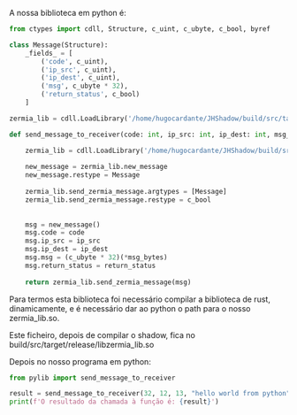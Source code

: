 A nossa biblioteca em python é:

```py
from ctypes import cdll, Structure, c_uint, c_ubyte, c_bool, byref

class Message(Structure):
	_fields_ = [
		('code', c_uint),
		('ip_src', c_uint),
		('ip_dest', c_uint),
		('msg', c_ubyte * 32),
		('return_status', c_bool)
	]

zermia_lib = cdll.LoadLibrary('/home/hugocardante/JHShadow/build/src/target/release/libzermia_lib.so')

def send_message_to_receiver(code: int, ip_src: int, ip_dest: int, msg_bytes: bytes, return_status: bool):

	zermia_lib = cdll.LoadLibrary('/home/hugocardante/JHShadow/build/src/target/release/libzermia_lib.so')
	
	new_message = zermia_lib.new_message
	new_message.restype = Message
	
	zermia_lib.send_zermia_message.argtypes = [Message]
	zermia_lib.send_zermia_message.restype = c_bool
	
	  
	msg = new_message()
	msg.code = code
	msg.ip_src = ip_src
	msg.ip_dest = ip_dest
	msg.msg = (c_ubyte * 32)(*msg_bytes)
	msg.return_status = return_status
	
	return zermia_lib.send_zermia_message(msg)
```

Para termos esta biblioteca foi necessário compilar a biblioteca de rust, dinamicamente, e é necessário dar ao python o path para o nosso zermia_lib.so.

Este ficheiro, depois de compilar o shadow, fica no build/src/target/release/libzermia_lib.so



Depois no nosso programa em python:
```py
from pylib import send_message_to_receiver

result = send_message_to_receiver(32, 12, 13, "hello world from python".encode(), False)
print(f'O resultado da chamada à função é: {result}')
```
